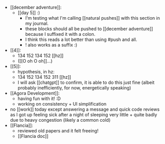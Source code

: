 - [[december adventure]]:
  - [[day 5]] :)
    - I'm testing what I'm calling [[natural pushes]] with this section in my journal.
    - these blocks should all be pushed to [[december adventure]] because I suffixed it with a colon.
    - I think this reads a lot better than using #push and all.
    - ! also works as a suffix :)
- [[4]]:
  - 134 152 134 152 [[hz]]
  - ([[O oh O oh]]...)
- [[5]]:
  - hypothesis, in hz:
  - 134 152 134 152 311 [[hz]]
  - I will ask [[chatgpt]] to confirm, it is able to do this just fine (albeit probably inefficiently, for now, energetically speaking)
- [[Agora Development]]:
  - having fun with it! :D
  - working on consistency + UI simplification
- no [[work]] today except answering a message and quick code reviews as I got up feeling sick after a night of sleeping very little + quite badly due to heavy congestion (likely a common cold)
- [[Flancia]]:
  - reviewed old papers and it felt freeing!
  - [[Flancia doc]]
